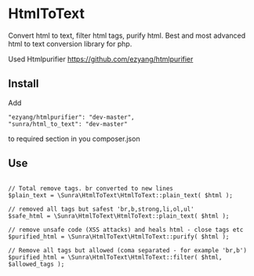 HtmlToText
==========
Convert html to text, filter html tags, purify html.
Best and most advanced html to text conversion library for php.

Used Htmlpurifier https://github.com/ezyang/htmlpurifier

Install
-------

Add
```
"ezyang/htmlpurifier": "dev-master",
"sunra/html_to_text": "dev-master"
```
to required section in you composer.json

Use
---

```

// Total remove tags. br converted to new lines
$plain_text = \Sunra\HtmlToText\HtmlToText::plain_text( $html );

// removed all tags but safest 'br,b,strong,li,ol,ul'
$safe_html = \Sunra\HtmlToText\HtmlToText::plain_text( $html );

// remove unsafe code (XSS attacks) and heals html - close tags etc
$purified_html = \Sunra\HtmlToText\HtmlToText::purify( $html );

// Remove all tags but allowed (coma separated - for example 'br,b')
$purified_html = \Sunra\HtmlToText\HtmlToText::filter( $html, $allowed_tags );

```